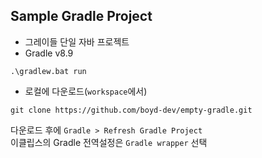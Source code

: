 ## Sample Gradle Project

- 그레이들 단일 자바 프로젝트
- Gradle v8.9

```
.\gradlew.bat run
```

- 로컬에 다운로드(`workspace`에서)  

```
git clone https://github.com/boyd-dev/empty-gradle.git
```

다운로드 후에 `Gradle > Refresh Gradle Project`  
이클립스의 Gradle 전역설정은 `Gradle wrapper` 선택